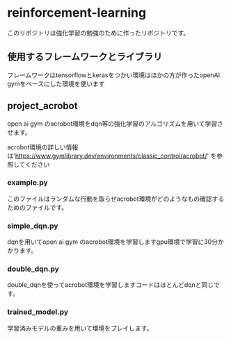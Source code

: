 # reinforcement-learning
このリポジトリは強化学習の勉強のために作ったリポジトリです。
## 使用するフレームワークとライブラリ

フレームワークはtensorflowとkerasをつかい環境はほかの方が作ったopenAI gymをベースにした環境を使います
## project_acrobot
open ai gym のacrobot環境をdqn等の強化学習のアルゴリズムを用いて学習させます。

acrobot環境の詳しい情報は'https://www.gymlibrary.dev/environments/classic_control/acrobot/'
を参照してください
### example.py
このファイルはランダムな行動を取らせacrobot環境がどのようなもの確認するためのファイルです。
### simple_dqn.py
dqnを用いてopen ai gym のacrobot環境を学習しますgpu環境で学習に30分かかります。
### double_dqn.py
double_dqnを使ってacrobot環境を学習しますコードはほとんどdqnと同じです。
### trained_model.py
学習済みモデルの重みを用いて環境をプレイします。



